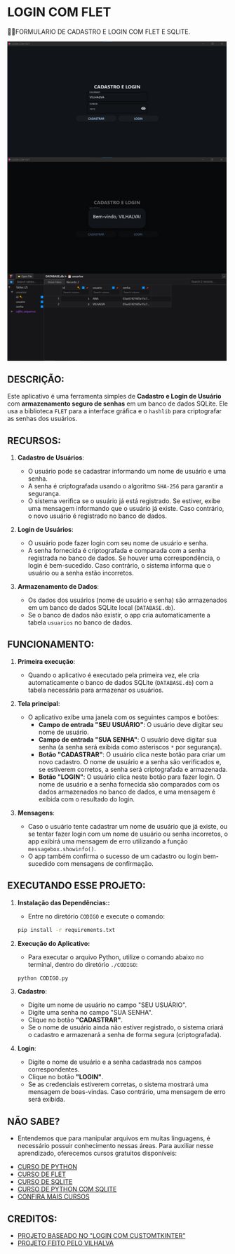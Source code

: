 # LOGIN COM FLET 
👨‍🏫FORMULARIO DE CADASTRO E LOGIN COM FLET E SQLITE.

<img src="./IMAGENS/FOTO_1.png" align="center" width="500"> <br>
<img src="./IMAGENS/FOTO_2.png" align="center" width="500"> <br>
<img src="./IMAGENS/FOTO_3.png" align="center" width="500"> <br>

## DESCRIÇÃO:
Este aplicativo é uma ferramenta simples de **Cadastro e Login de Usuário** com **armazenamento seguro de senhas** em um banco de dados SQLite. Ele usa a biblioteca `FLET` para a interface gráfica e o `hashlib` para criptografar as senhas dos usuários.

## RECURSOS:
1. **Cadastro de Usuários**: 
   - O usuário pode se cadastrar informando um nome de usuário e uma senha.
   - A senha é criptografada usando o algoritmo `SHA-256` para garantir a segurança.
   - O sistema verifica se o usuário já está registrado. Se estiver, exibe uma mensagem informando que o usuário já existe. Caso contrário, o novo usuário é registrado no banco de dados.

2. **Login de Usuários**:
   - O usuário pode fazer login com seu nome de usuário e senha.
   - A senha fornecida é criptografada e comparada com a senha registrada no banco de dados. Se houver uma correspondência, o login é bem-sucedido. Caso contrário, o sistema informa que o usuário ou a senha estão incorretos.

3. **Armazenamento de Dados**:
   - Os dados dos usuários (nome de usuário e senha) são armazenados em um banco de dados SQLite local (`DATABASE.db`).
   - Se o banco de dados não existir, o app cria automaticamente a tabela `usuarios` no banco de dados.

## FUNCIONAMENTO:
1. **Primeira execução**:
   - Quando o aplicativo é executado pela primeira vez, ele cria automaticamente o banco de dados SQLite (`DATABASE.db`) com a tabela necessária para armazenar os usuários.

2. **Tela principal**:
   - O aplicativo exibe uma janela com os seguintes campos e botões:
     - **Campo de entrada "SEU USUÁRIO"**: O usuário deve digitar seu nome de usuário.
     - **Campo de entrada "SUA SENHA"**: O usuário deve digitar sua senha (a senha será exibida como asteriscos `*` por segurança).
     - **Botão "CADASTRAR"**: O usuário clica neste botão para criar um novo cadastro. O nome de usuário e a senha são verificados e, se estiverem corretos, a senha será criptografada e armazenada.
     - **Botão "LOGIN"**: O usuário clica neste botão para fazer login. O nome de usuário e a senha fornecida são comparados com os dados armazenados no banco de dados, e uma mensagem é exibida com o resultado do login.

3. **Mensagens**:
   - Caso o usuário tente cadastrar um nome de usuário que já existe, ou se tentar fazer login com um nome de usuário ou senha incorretos, o app exibirá uma mensagem de erro utilizando a função `messagebox.showinfo()`.
   - O app também confirma o sucesso de um cadastro ou login bem-sucedido com mensagens de confirmação.

## EXECUTANDO ESSE PROJETO:
1. **Instalação das Dependências::**
   - Entre no diretório `CODIGO` e execute o comando:

   ```bash
   pip install -r requirements.txt
   ```

2. **Execução do Aplicativo:**
   - Para executar o arquivo Python, utilize o comando abaixo no terminal, dentro do diretório `./CODIGO`:
   ```bash
   python CODIGO.py
   ```

3. **Cadastro**:
   - Digite um nome de usuário no campo "SEU USUÁRIO".
   - Digite uma senha no campo "SUA SENHA".
   - Clique no botão **"CADASTRAR"**.
   - Se o nome de usuário ainda não estiver registrado, o sistema criará o cadastro e armazenará a senha de forma segura (criptografada).

4. **Login**:
   - Digite o nome de usuário e a senha cadastrada nos campos correspondentes.
   - Clique no botão **"LOGIN"**.
   - Se as credenciais estiverem corretas, o sistema mostrará uma mensagem de boas-vindas. Caso contrário, uma mensagem de erro será exibida.

## NÃO SABE?
- Entendemos que para manipular arquivos em muitas linguagens, é necessário possuir conhecimento nessas áreas. Para auxiliar nesse aprendizado, oferecemos cursos gratuitos disponíveis:
* [CURSO DE PYTHON](https://github.com/VILHALVA/CURSO-DE-PYTHON)
* [CURSO DE FLET](https://github.com/VILHALVA/CURSO-DE-FLET)
* [CURSO DE SQLITE](https://github.com/VILHALVA/CURSO-DE-SQLITE)
* [CURSO DE PYTHON COM SQLITE](https://github.com/VILHALVA/CURSO-DE-PYTHON-COM-SQLITE)
* [CONFIRA MAIS CURSOS](https://github.com/VILHALVA?tab=repositories&q=+topic:CURSO)

## CREDITOS:
- [PROJETO BASEADO NO "LOGIN COM CUSTOMTKINTER"](https://github.com/VILHALVA/LOGIN-COM-CUSTOMTKINTER)
- [PROJETO FEITO PELO VILHALVA](https://github.com/VILHALVA)





